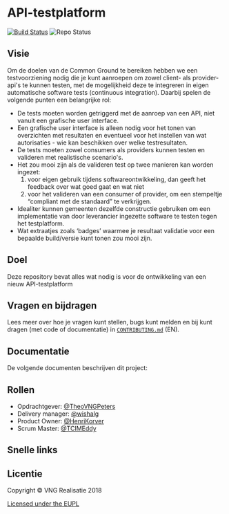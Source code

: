# API-testplatform

[![Build Status](https://jenkins.nlx.io/job/gemma-zaken-build-and-test/badge/icon?style=plastic)](https://jenkins.nlx.io/) ![Repo Status](https://img.shields.io/badge/status-concept-lightgrey.svg?style=plastic)

## Visie 
 
Om de doelen van de Common Ground te bereiken hebben we een testvoorziening nodig die je kunt aanroepen om zowel client- als provider-api's te kunnen testen, met de mogelijkheid deze te integreren in eigen automatische software tests (continuous integration). Daarbij spelen de volgende punten een belangrijke rol:
* De tests moeten worden getriggerd met de aanroep van een API, niet vanuit een grafische user interface.
* Een grafische user interface is alleen nodig voor het tonen van overzichten met resultaten en eventueel voor het instellen van wat autorisaties - wie kan beschikken over welke testresultaten.
* De tests moeten zowel consumers als providers kunnen testen en valideren met realistische scenario's.
* Het zou mooi zijn als de valideren test op twee manieren kan worden ingezet: 
   1. voor eigen gebruik tijdens softwareontwikkeling, dan geeft het feedback over wat goed gaat en wat niet  
   2. voor het valideren van een consumer of provider, om een stempeltje “compliant met de standaard” te verkrijgen.
* Idealiter kunnen gemeenten dezelfde constructie gebruiken om een implementatie van door leverancier ingezette software te testen tegen het testplatform.
* Wat extraatjes zoals ‘badges’ waarmee je resultaat validatie voor een bepaalde build/versie kunt tonen zou mooi zijn.

## Doel
Deze repository bevat alles wat nodig is voor de ontwikkeling van een nieuw API-testplatform

## Vragen en bijdragen
Lees meer over hoe je vragen kunt stellen, bugs kunt melden en bij kunt dragen (met code of documentatie) in [`CONTRIBUTING.md`](CONTRIBUTING.md) (EN).

## Documentatie
De volgende documenten beschrijven dit project:

## Rollen

- Opdrachtgever: [@TheoVNGPeters](https://github.com/TheoVNGPeters)
- Delivery manager: [@wishalg](https://github.com/wishalg)
- Product Owner: [@HenriKorver](https://github.com/HenriKorver)
- Scrum Master:  [@TCIMEddy](https://github.com/TCIMEddy)

## Snelle links

## Licentie
Copyright © VNG Realisatie 2018

[Licensed under the EUPL](LICENCE.md)
